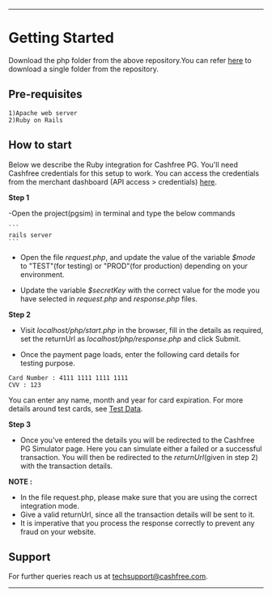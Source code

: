 
*****************************************************************************************

# Getting Started

Download the php folder from the above repository.You can refer [here](https://stackoverflow.com/questions/7106012/download-a-single-folder-or-directory-from-a-github-repo) to download a single folder from the repository.

## Pre-requisites

```
1)Apache web server
2)Ruby on Rails
```

## How to start

Below we describe the Ruby integration for Cashfree PG. You'll need Cashfree credentials for this setup to work. You can access the credentials from the merchant dashboard (API access > credentials) [here](https://test.gocashfree.com/merchant/pg#api-key).

**Step 1**

  -Open the project(pgsim) in terminal and type the below commands

    ```
    rails server
    ```

  - Open the file *request.php*, and update the value of the variable *$mode* to "TEST"(for testing) or "PROD"(for production) depending on your environment.

  - Update the variable *$secretKey* with the correct value for the mode you have selected in *request.php* and *response.php* files.

**Step 2**

  - Visit *localhost/php/start.php* in the browser, fill in the details as required, set the returnUrl as *localhost/php/response.php* and click Submit.

  - Once the payment page loads, enter the following card details for testing purpose. 
  
  ```
  Card Number : 4111 1111 1111 1111
  CVV : 123
  ```
  You can enter any name, month and year for card expiration. For more details around test cards, see [Test Data](https://docs.cashfree.com/docs/resources/#test-data).

**Step 3**

  - Once you've entered the details you will be redirected to the Cashfree PG Simulator page. Here you can simulate either a failed or a successful transaction. You will then be redirected to the *returnUrl*(given in step 2) with the transaction details.

**NOTE :** 

- In the file request.php, please make sure that you are using the correct integration mode. 
- Give a valid returnUrl, since all the transaction details will be sent to it.
- It is imperative that you process the response correctly to prevent any fraud on your website. 

## Support

For further queries reach us at [techsupport@cashfree.com](techsupport@cashfree.com). 

*****************************************************************************************
